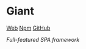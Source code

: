 Giant
======

[Web](http://giantjs.org) [Npm](https://www.npmjs.com/~giantjs) [GitHub](https://github.com/giantjs)

*Full-featured SPA framework*
